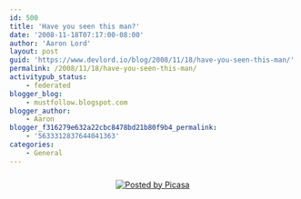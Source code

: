 ```yaml
---
id: 500
title: 'Have you seen this man?'
date: '2008-11-18T07:17:00-08:00'
author: 'Aaron Lord'
layout: post
guid: 'https://www.devlord.io/blog/2008/11/18/have-you-seen-this-man/'
permalink: /2008/11/18/have-you-seen-this-man/
activitypub_status:
    - federated
blogger_blog:
    - mustfollow.blogspot.com
blogger_author:
    - Aaron
blogger_f316279e632a22cbc8478bd21b80f9b4_permalink:
    - '5633312837644041363'
categories:
    - General
---
```


<div style="text-align:center;margin:0 auto 10px;"><a href="/blog/wp-content/uploads/2011/10/july2003040.jpg"><img alt="" src="/blog/wp-content/uploads/2011/10/july2003040.jpg?w=200" border="0" /></a> </div><div style='clear:both;text-align:CENTER;'><a href='http://picasa.google.com/blogger/' target='ext' rel="noopener"><img src='http://photos1.blogger.com/pbp.gif' alt='Posted by Picasa' align='middle' border='0' /></a></div><div class="blogger-post-footer"><img width='1' height='1' src='' alt='' /></div>